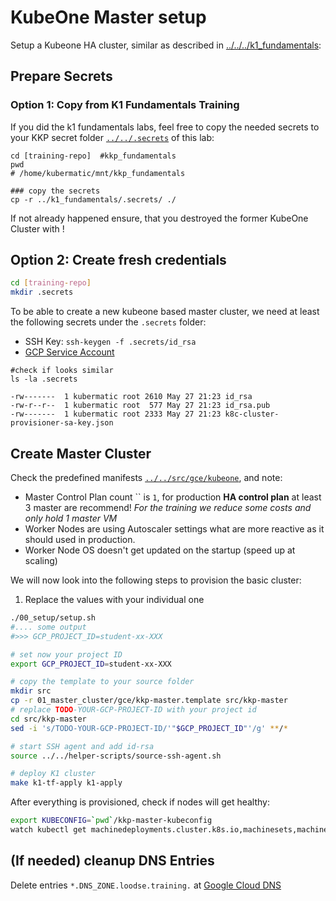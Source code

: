 # KubeOne Master setup

Setup a Kubeone HA cluster, similar as described in [../../../k1_fundamentals](../../../k1_fundamentals):

## Prepare Secrets

### Option 1: Copy from K1 Fundamentals Training
If you did the k1 fundamentals labs, feel free to copy the needed secrets to your KKP secret  folder [`../../.secrets`](../../.secrets) of this lab:
```
cd [training-repo]  #kkp_fundamentals
pwd
# /home/kubermatic/mnt/kkp_fundamentals

### copy the secrets
cp -r ../k1_fundamentals/.secrets/ ./
```
If not already happened ensure, that you destroyed the former KubeOne Cluster with [](../../../k1_fundamentals/99_cluster-cleanup-or-pause)!

## Option 2: Create fresh credentials
```bash
cd [training-repo]
mkdir .secrets
```
To be able to create a new kubeone based master cluster, we need at least the following secrets under the  `.secrets` folder:
- SSH Key: `ssh-keygen -f .secrets/id_rsa`
- [GCP Service Account](../../../k1_fundamentals/01_create-cloud-credentials) 

```
#check if looks similar
ls -la .secrets

-rw-------  1 kubermatic root 2610 May 27 21:23 id_rsa
-rw-r--r--  1 kubermatic root  577 May 27 21:23 id_rsa.pub
-rw-------  1 kubermatic root 2333 May 27 21:23 k8c-cluster-provisioner-sa-key.json
```

## Create Master Cluster

Check the predefined manifests [`../../src/gce/kubeone`](../../src/gce/kkp-master), and note:
- Master Control Plan count ``  is `1`, for production **HA control plan** at least 3 master are recommend! *For the training we reduce some costs and only hold 1 master VM*
- Worker Nodes are using Autoscaler settings what are more reactive as it should used in production.
- Worker Node OS doesn't get updated on the startup (speed up at scaling)

We will now look into the following steps to provision the basic cluster:

1. Replace the values with your individual one
```bash
./00_setup/setup.sh
#.... some output
#>>> GCP_PROJECT_ID=student-xx-XXX

# set now your project ID
export GCP_PROJECT_ID=student-xx-XXX

# copy the template to your source folder
mkdir src
cp -r 01_master_cluster/gce/kkp-master.template src/kkp-master
# replace TODO-YOUR-GCP-PROJECT-ID with your project id 
cd src/kkp-master
sed -i 's/TODO-YOUR-GCP-PROJECT-ID/'"$GCP_PROJECT_ID"'/g' **/*

# start SSH agent and add id-rsa
source ../../helper-scripts/source-ssh-agent.sh

# deploy K1 cluster
make k1-tf-apply k1-apply
```

After everything is provisioned, check if nodes will get healthy:
```bash
export KUBECONFIG=`pwd`/kkp-master-kubeconfig
watch kubectl get machinedeployments.cluster.k8s.io,machinesets,machine,nodes -A
```
## (If needed) cleanup DNS Entries

Delete entries `*.DNS_ZONE.loodse.training.` at [Google Cloud DNS](https://console.cloud.google.com/net-services/dns/zones/)



